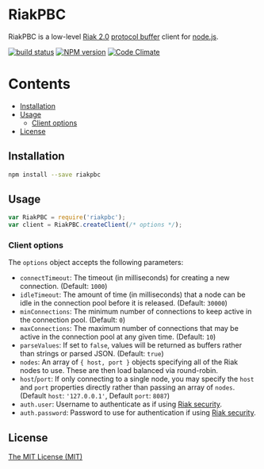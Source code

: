 # RiakPBC
RiakPBC is a low-level [Riak 2.0](http://basho.com/riak) [protocol buffer](https://developers.google.com/protocol-buffers/docs/overview) client for [node.js](http://nodejs.org/).

[![build status](http://img.shields.io/travis/nlf/riakpbc/master.svg)](http://travis-ci.org/nlf/riakpbc)
[![NPM version](http://img.shields.io/npm/v/riakpbc.svg)](https://www.npmjs.org/package/riakpbc)
[![Code Climate](http://img.shields.io/codeclimate/github/nlf/riakpbc.svg)](https://codeclimate.com/github/nlf/riakpbc)

# Contents
- [Installation](#installation)
- [Usage](#usage)
  - [Client options](#client-options)
- [License](#license)


## Installation

```bash
npm install --save riakpbc
```

## Usage

```javascript
var RiakPBC = require('riakpbc');
var client = RiakPBC.createClient(/* options */);
```

### Client options

The `options` object accepts the following parameters:

- `connectTimeout`: The timeout (in milliseconds) for creating a new connection. (Default: `1000`)
- `idleTimeout`: The amount of time (in milliseconds) that a node can be idle in the connection pool before it is released. (Default: `30000`)
- `minConnections`: The minimum number of connections to keep active in the connection pool. (Default: `0`)
- `maxConnections`: The maximum number of connections that may be active in the connection pool at any given time. (Default: `10`)
- `parseValues`: If set to `false`, values will be returned as buffers rather than strings or parsed JSON. (Default: `true`)
- `nodes`: An array of `{ host, port }` objects specifying all of the Riak nodes to use. These are then load balanced via round-robin.
- `host`/`port`: If only connecting to a single node, you may specify the `host` and `port` properties directly rather than passing an array of `nodes`. (Default `host`: `'127.0.0.1'`, Default `port`: `8087`)
- `auth.user`: Username to authenticate as if using [Riak security](http://docs.basho.com/riak/latest/ops/running/authz/).
- `auth.password`: Password to use for authentication if using [Riak security](http://docs.basho.com/riak/latest/ops/running/authz/).

## License

[The MIT License (MIT)](https://raw.githubusercontent.com/nlf/riakpbc/master/LICENSE)
